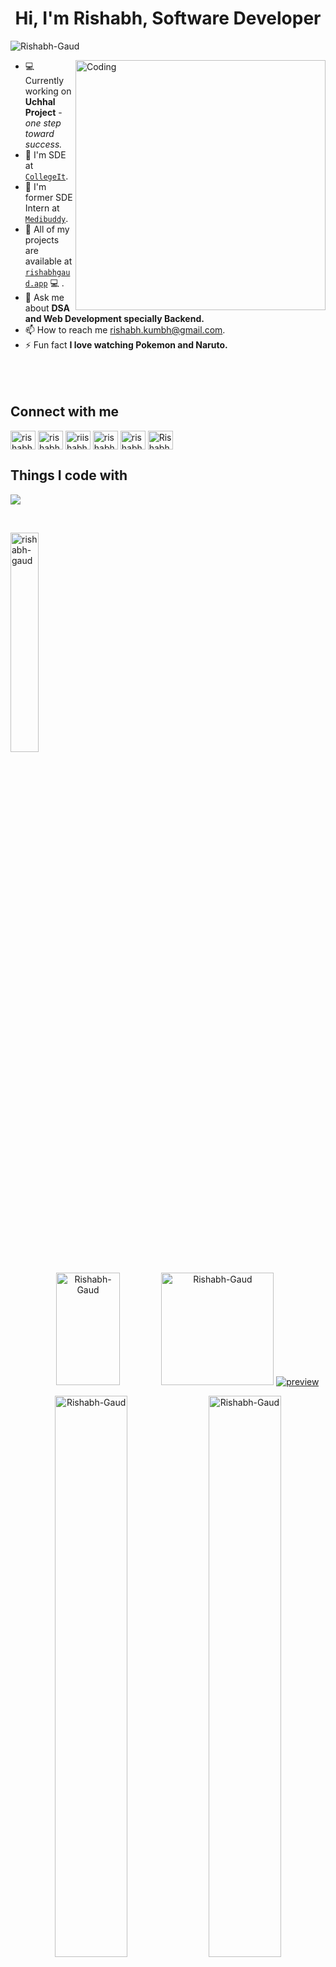 <!-- <div align="center">
  <img src="https://user-images.githubusercontent.com/42115530/92640221-9728ca00-f2fa-11ea-8994-c72b26e937de.gif" align="center"/>
</div> -->
<!-- <p align="center">
  <a href="https://tejasmishra.in/">
    <img src="https://iili.io/HgVWrxV.jpg" alt="MasterHead">
  </a>
</p> -->

# <h1  align = "center">Hi, I'm Rishabh, Software Developer</h1>

<p align="left"> <img src="https://komarev.com/ghpvc/?username=Rishabh-Gaud" alt="Rishabh-Gaud" /> </p>

<img align="right" alt="Coding" width="400" src="https://camo.githubusercontent.com/cae12fddd9d6982901d82580bdf321d81fb299141098ca1c2d4891870827bf17/68747470733a2f2f6d69726f2e6d656469756d2e636f6d2f6d61782f313336302f302a37513379765349765f7430696f4a2d5a2e676966">
<!-- - 🤔 I'm looking for help with in form of contributions to my [`Startup`](https://codesthaan.com/). -->
<!-- - 📝 I regulary write articles on [`medium`](https://codesthaan.com/blog/). -->

- 💻 Currently working on **Uchhal Project** - *one step toward success.*
- 🔭 I'm  SDE at [`CollegeIt`](https://collegeit.org/).
- 🔭 I'm former SDE Intern at [`Medibuddy`](https://www.medibuddy.in/).
- 👨‍ All of my projects are available at [`rishabhgaud.app`](https://rishabhgaud.vercel.app) 💻 .
- 💬 Ask me about **DSA and Web Development specially Backend.**
- 📫 How to reach me rishabh.kumbh@gmail.com.
- ⚡ Fun fact **I love watching Pokemon and Naruto.**
  <br/><br/><br/><br/>
<h2>Connect with me</h2>
<p align="left">
<a href="https://linkedin.com/in/rishabhgaud7800" target="blank"><img align="center" src="https://raw.githubusercontent.com/rahuldkjain/github-profile-readme-generator/master/src/images/icons/Social/linked-in-alt.svg" alt="rishabhgaud7800" height="30" width="40" /></a>
<a href="https://www.facebook.com/profile.php?id=100010337352255" target="blank"><img align="center" src="https://raw.githubusercontent.com/rahuldkjain/github-profile-readme-generator/master/src/images/icons/Social/facebook.svg" alt="rishabh gaud" height="30" width="40" /></a>
<a href="https://instagram.com/riishabhgaud" target="blank"><img align="center" src="https://raw.githubusercontent.com/rahuldkjain/github-profile-readme-generator/master/src/images/icons/Social/instagram.svg" alt="riishabhgaud" height="30" width="40" /></a>
<a href="https://www.hackerrank.com/rishabh78150891" target="blank"><img align="center" src="https://raw.githubusercontent.com/rahuldkjain/github-profile-readme-generator/master/src/images/icons/Social/hackerrank.svg" alt="rishabh78150891" height="30" width="40" /></a>
<a href="https://www.leetcode.com/rishabh-gaud" target="blank"><img align="center" src="https://raw.githubusercontent.com/rahuldkjain/github-profile-readme-generator/master/src/images/icons/Social/leet-code.svg" alt="rishabh-gaud" height="30" width="40" /></a>
<a href="https://discord.gg/Rishabh#9774" target="blank"><img align="center" src="https://raw.githubusercontent.com/rahuldkjain/github-profile-readme-generator/master/src/images/icons/Social/discord.svg" alt="Rishabh#9774" height="30" width="40" /></a>
</p>


## Things I code with
<p align="left">
  <a href="https://skillicons.dev">
    <img src="https://skillicons.dev/icons?i=javascript,ts,nodejs,express,nestjs,nextjs,react,tailwind,python,materialui,postgres,mysql,mongodb,redis,docker,aws,git,github,bash,linux,vercel,vim" />
  </a>
</p>

<br>
<p><img align="center" src="https://github-readme-stats.vercel.app/api/top-langs?username=rishabh-gaud&show_icons=true&locale=en&layout=compact" width="30%" alt="rishabh-gaud" /></p>
<p align ="center">
  <img height="180em"  src="https://github-profile-summary-cards.vercel.app/api/cards/profile-details?username=Rishabh-Gaud&theme=default" alt="Rishabh-Gaud" width="45%"/>
  <img height="180em"  src="https://github-profile-summary-cards.vercel.app/api/cards/productive-time?username=Rishabh-Gaud&theme=default" alt="Rishabh-Gaud"/>
  <a href="https://drive.google.com/file/d/1vXIBkfQTC4L9hGXE7raU-hnskxzgF1zn/view"><img src="https://i.ibb.co/h2B3Zbx/preview.png" alt="preview" border="0"></a>
</p>  
<p align ="center">
  <img src="https://github-readme-stats.vercel.app/api?username=Rishabh-Gaud&show_icons=true&locale=en" alt="Rishabh-Gaud" alt="Rishabh-Gaud" width="48%" /> 
   <img src ="https://github-readme-streak-stats.herokuapp.com?user=Rishabh-Gaud" alt="Rishabh-Gaud" width="48%"/>
  
</a> 
</p>




<a href="https://www.buymeacoffee.com/rishabh781K" target="_blank">
    <img height=50px src=https://img.shields.io/badge/Buy_Me_A_Coffee-FFDD00?style=for-the-badge&logo=buy-me-a-coffee&logoColor=black alt=buymecoffee style="margin-bottom: 5px;" />
</a>
